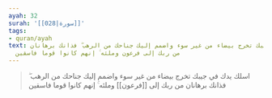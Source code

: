 ```yaml
---
ayah: 32
surah: '[[028|سورة]]'
tags:
- quran/ayah
text: اسلك يدك في جيبك تخرج بيضاء من غير سوء واضمم إليك جناحك من الرهب ۖ فذانك برهانان
  من ربك إلى فرعون وملئه ۚ إنهم كانوا قوما فاسقين
---
```

> اسلك يدك في جيبك تخرج بيضاء من غير سوء واضمم إليك جناحك من الرهب ۖ فذانك برهانان من ربك إلى [[فرعون]] وملئه ۚ إنهم كانوا قوما فاسقين

